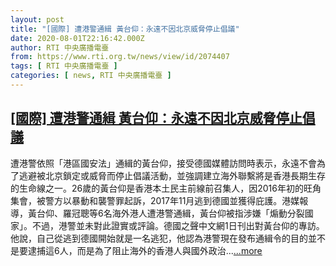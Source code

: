 ```yaml
---
layout: post
title: "[國際] 遭港警通緝 黃台仰：永遠不因北京威脅停止倡議"
date: 2020-08-01T22:16:42.000Z
author: RTI 中央廣播電臺
from: https://www.rti.org.tw/news/view/id/2074407
tags: [ RTI 中央廣播電臺 ]
categories: [ news, RTI 中央廣播電臺 ]
---
```

<!--1596320202000-->
[[國際] 遭港警通緝 黃台仰：永遠不因北京威脅停止倡議](https://www.rti.org.tw/news/view/id/2074407)
------

<div>
遭港警依照「港區國安法」通緝的黃台仰，接受德國媒體訪問時表示，永遠不會為了逃避被北京鎖定或威脅而停止倡議活動，並強調建立海外聯繫將是香港長期生存的生命線之一。26歲的黃台仰是香港本土民主前線前召集人，因2016年初的旺角集會，被警方以暴動和襲警罪起訴，2017年11月逃到德國並獲得庇護。港媒報導，黃台仰、羅冠聰等6名海外港人遭港警通緝，黃台仰被指涉嫌「煽動分裂國家」。不過，港警並未對此證實或評論。德國之聲中文網1日刊出對黃台仰的專訪。他說，自己從逃到德國開始就是一名逃犯，他認為港警現在發布通緝令的目的並不是要逮捕這6人，而是為了阻止海外的香港人與國外政治...<a target="_blank" href="https://www.rti.org.tw/news/view/id/2074407">...more</a>
</div>
